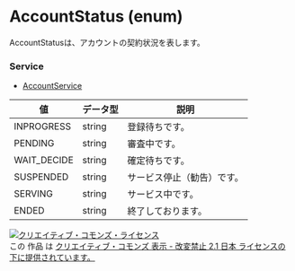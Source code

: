 # AccountStatus (enum)
AccountStatusは、アカウントの契約状況を表します。
### Service
+ [AccountService](../services/AccountService.md)

| 値 | データ型 | 説明 | 
|---|---|---|
| INPROGRESS| string| 登録待ちです。 |
| PENDING| string| 審査中です。 |
| WAIT_DECIDE| string| 確定待ちです。 |
| SUSPENDED| string| サービス停止（勧告）です。 |
| SERVING| string| サービス中です。 |
| ENDED| string| 終了しております。 |
<a rel="license" href="http://creativecommons.org/licenses/by-nd/2.1/jp/"><img alt="クリエイティブ・コモンズ・ライセンス" style="border-width:0" src="https://i.creativecommons.org/l/by-nd/2.1/jp/88x31.png" /></a><br />この 作品 は <a rel="license" href="http://creativecommons.org/licenses/by-nd/2.1/jp/">クリエイティブ・コモンズ 表示 - 改変禁止 2.1 日本 ライセンスの下に提供されています。</a>
